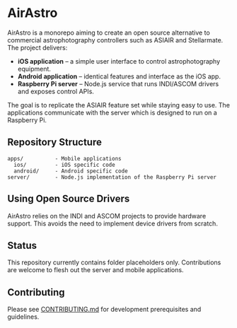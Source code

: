 # AirAstro

AirAstro is a monorepo aiming to create an open source alternative to commercial astrophotography controllers such as ASIAIR and Stellarmate. The project delivers:

- **iOS application** – a simple user interface to control astrophotography equipment.
- **Android application** – identical features and interface as the iOS app.
- **Raspberry Pi server** – Node.js service that runs INDI/ASCOM drivers and
  exposes control APIs.

The goal is to replicate the ASIAIR feature set while staying easy to use. The applications communicate with the server which is designed to run on a Raspberry Pi.

## Repository Structure

```
apps/          - Mobile applications
  ios/         - iOS specific code
  android/     - Android specific code
server/        - Node.js implementation of the Raspberry Pi server
```

## Using Open Source Drivers

AirAstro relies on the INDI and ASCOM projects to provide hardware support. This avoids the need to implement device drivers from scratch.

## Status

This repository currently contains folder placeholders only. Contributions are welcome to flesh out the server and mobile applications.

## Contributing

Please see [CONTRIBUTING.md](CONTRIBUTING.md) for development prerequisites and
guidelines.
